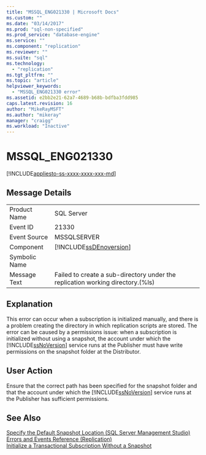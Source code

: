 ```yaml
---
title: "MSSQL_ENG021330 | Microsoft Docs"
ms.custom: ""
ms.date: "03/14/2017"
ms.prod: "sql-non-specified"
ms.prod_service: "database-engine"
ms.service: ""
ms.component: "replication"
ms.reviewer: ""
ms.suite: "sql"
ms.technology: 
  - "replication"
ms.tgt_pltfrm: ""
ms.topic: "article"
helpviewer_keywords: 
  - "MSSQL_ENG021330 error"
ms.assetid: e2bb2e21-62a7-4689-b68b-bdfba3fdd985
caps.latest.revision: 16
author: "MikeRayMSFT"
ms.author: "mikeray"
manager: "craigg"
ms.workload: "Inactive"
---
```

# MSSQL_ENG021330
[!INCLUDE[appliesto-ss-xxxx-xxxx-xxx-md](../../includes/appliesto-ss-xxxx-xxxx-xxx-md.md)]
    
## Message Details  
  
|||  
|-|-|  
|Product Name|SQL Server|  
|Event ID|21330|  
|Event Source|MSSQLSERVER|  
|Component|[!INCLUDE[ssDEnoversion](../../includes/ssdenoversion-md.md)]|  
|Symbolic Name||  
|Message Text|Failed to create a sub-directory under the replication working directory.(%ls)|  
  
## Explanation  
 This error can occur when a subscription is initialized manually, and there is a problem creating the directory in which replication scripts are stored. The error can be caused by a permissions issue: when a subscription is initialized without using a snapshot, the account under which the [!INCLUDE[ssNoVersion](../../includes/ssnoversion-md.md)] service runs at the Publisher must have write permissions on the snapshot folder at the Distributor.  
  
## User Action  
 Ensure that the correct path has been specified for the snapshot folder and that the account under which the [!INCLUDE[ssNoVersion](../../includes/ssnoversion-md.md)] service runs at the Publisher has sufficient permissions.  
  
## See Also  
 [Specify the Default Snapshot Location &#40;SQL Server Management Studio&#41;](../../relational-databases/replication/specify-the-default-snapshot-location-sql-server-management-studio.md)   
 [Errors and Events Reference &#40;Replication&#41;](../../relational-databases/replication/errors-and-events-reference-replication.md)   
 [Initialize a Transactional Subscription Without a Snapshot](../../relational-databases/replication/initialize-a-transactional-subscription-without-a-snapshot.md)  
  
  

